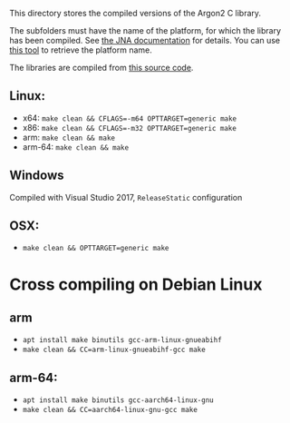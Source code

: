 This directory stores the compiled versions of the Argon2 C library.

The subfolders must have the name of the platform, for which the library has been compiled. See [the JNA documentation](https://java-native-access.github.io/jna/4.5.0/javadoc/com/sun/jna/NativeLibrary.html) for details. You can use [this tool](https://github.com/phxql/jna-info) to retrieve the platform name.

The libraries are compiled from [this source code](https://github.com/P-H-C/phc-winner-argon2/releases/tag/20171227).

## Linux:
* x64: `make clean && CFLAGS=-m64 OPTTARGET=generic make`
* x86: `make clean && CFLAGS=-m32 OPTTARGET=generic make`
* arm: `make clean && make`
* arm-64: `make clean && make`

## Windows
Compiled with Visual Studio 2017, `ReleaseStatic` configuration

## OSX:
* `make clean && OPTTARGET=generic make`

# Cross compiling on Debian Linux

## arm
* `apt install make binutils gcc-arm-linux-gnueabihf`
* `make clean && CC=arm-linux-gnueabihf-gcc make`

## arm-64: 
* `apt install make binutils gcc-aarch64-linux-gnu`
* `make clean && CC=aarch64-linux-gnu-gcc make`
